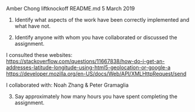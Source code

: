 Amber Chong
liftknockoff
README.md
5 March 2019

1. Identify what aspects of the work have been correctly implemented and what have not.

2. Identify anyone with whom you have collaborated or discussed the assignment.

I consulted these websites:
https://stackoverflow.com/questions/11667838/how-do-i-get-an-addresses-latitude-longitude-using-html5-geolocation-or-google-a
https://developer.mozilla.org/en-US/docs/Web/API/XMLHttpRequest/send

I collaborated with: Noah Zhang & Peter Gramaglia

3. Say approximately how many hours you have spent completing the assignment.